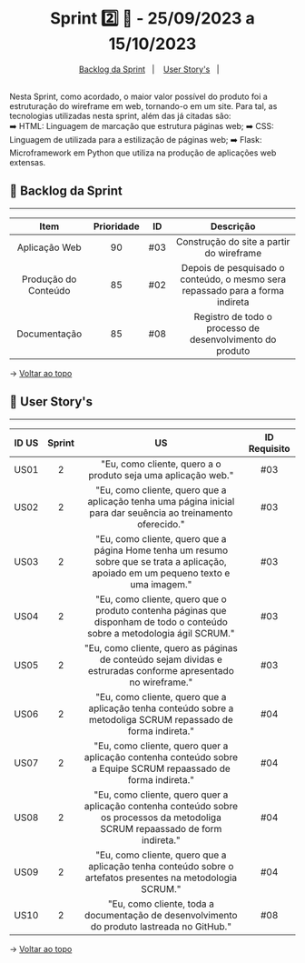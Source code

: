 <span id="topo">

<h1 align="center">Sprint 2️⃣ 🏃 - 25/09/2023 a 15/10/2023</h1>
<p align="center">
    <a href="#backlog">Backlog da Sprint</a> &nbsp |&nbsp &nbsp
    <a href="#userstory">User Story's</a> &nbsp |&nbsp &nbsp
</p>
<br>
Nesta Sprint, como acordado, o maior valor possível do produto foi a estruturação do wireframe em web, tornando-o em um site. Para tal, as tecnologias utilizadas nesta sprint, além das já citadas são:
<br>
    ➡️ HTML: Linguagem de marcação que estrutura páginas web;
    ➡️ CSS: Linguagem de utilizada para a estilização de páginas web;
    ➡️ Flask: Microframework em Python que utiliza na produção de aplicações web extensas.
<br>
<span id="backlog">

## 📨 Backlog da Sprint
<hr>

| Item | Prioridade|ID                                                                                                                                                                                                                               | Descrição | 
|:-------:|:--------:|:----------------------------------------------------------------------------------------------------------------------------------------------------------------------------------------------------------------------------------:|:-----------------------:|
| Aplicação Web  | 90      | #03 | Construção do site a partir do wireframe
| Produção do Conteúdo    | 85      | #02 | Depois de pesquisado o conteúdo, o mesmo sera repassado para a forma indireta
| Documentação  | 85      | #08 | Registro de todo o processo de desenvolvimento do produto

→ [Voltar ao topo](#topo)

<span id="userstory">

## 👥 User Story's 
<hr>


| ID US | Sprint | US                                                                                                                                                                                                                               | ID Requisito          |
|:-------:|:--------:|:----------------------------------------------------------------------------------------------------------------------------------------------------------------------------------------------------------------------------------:|:-----------------------:|
| US01  | 2      | "Eu, como cliente, quero a o produto seja uma aplicação web."                                                                                                                                      |  #03                  |
| US02  | 2      | "Eu, como cliente, quero que a aplicação tenha uma página inicial para dar seuência ao treinamento oferecido."                                                                    |  #03                  |
| US03  | 2      | "Eu, como cliente, quero que a página Home tenha um resumo sobre que se trata a aplicação, apoiado em um pequeno texto e uma imagem."                                                                           |  #03                 |
| US04  | 2      | "Eu, como cliente, quero que o produto contenha páginas que disponham de todo o conteúdo sobre a metodologia ágil SCRUM."                                          |  #03                  |
| US05  | 2      | "Eu, como cliente, quero as páginas de conteúdo sejam dividas e estruradas conforme apresentado no wireframe."                                                        |  #03                  |
| US06  | 2      | "Eu, como cliente, quero que a aplicação tenha conteúdo sobre a metodoliga SCRUM repassado de forma indireta."                                            |  #04                  |
| US07  | 2      | "Eu, como cliente, quero quer a aplicação contenha conteúdo sobre a Equipe SCRUM repaassado de forma indireta." |  #04                  |
| US08  | 2      | "Eu, como cliente, quero quer a aplicação contenha conteúdo sobre os processos da metodoliga SCRUM repaassado de form indireta."                        |  #04                  |
| US09  | 2      | "Eu, como cliente, quero que a aplicação tenha conteúdo sobre o artefatos presentes na metodologia SCRUM."                        |  #04                  |
| US10  | 2      | "Eu, como cliente, toda a documentação de desenvolvimento do produto lastreada no GitHub."                        |  #08                  |

→ [Voltar ao topo](#topo)